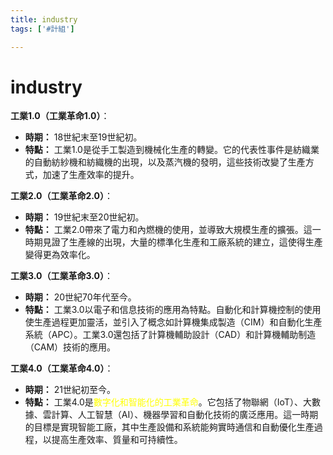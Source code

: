 ```yaml
---
title: industry
tags: ['#計組']

---
```


# industry



**工業1.0（工業革命1.0）**：
- **時期：** 18世紀末至19世紀初。
- **特點：** 工業1.0是從手工製造到機械化生產的轉變。它的代表性事件是紡織業的自動紡紗機和紡織機的出現，以及蒸汽機的發明，這些技術改變了生產方式，加速了生產效率的提升。

**工業2.0（工業革命2.0）**：
- **時期：** 19世紀末至20世紀初。
- **特點：** 工業2.0帶來了電力和內燃機的使用，並導致大規模生產的擴張。這一時期見證了生產線的出現，大量的標準化生產和工廠系統的建立，這使得生產變得更為效率化。

**工業3.0（工業革命3.0）**：
- **時期：** 20世紀70年代至今。
- **特點：** 工業3.0以電子和信息技術的應用為特點。自動化和計算機控制的使用使生產過程更加靈活，並引入了概念如計算機集成製造（CIM）和自動化生產系統（APC）。工業3.0還包括了計算機輔助設計（CAD）和計算機輔助制造（CAM）技術的應用。

**工業4.0（工業革命4.0）**：
- **時期：** 21世紀初至今。
- **特點：** 工業4.0是<font color="ffff">數字化和智能化的工業革命</font>。它包括了物聯網（IoT）、大數據、雲計算、人工智慧（AI）、機器學習和自動化技術的廣泛應用。這一時期的目標是實現智能工廠，其中生產設備和系統能夠實時通信和自動優化生產過程，以提高生產效率、質量和可持續性。